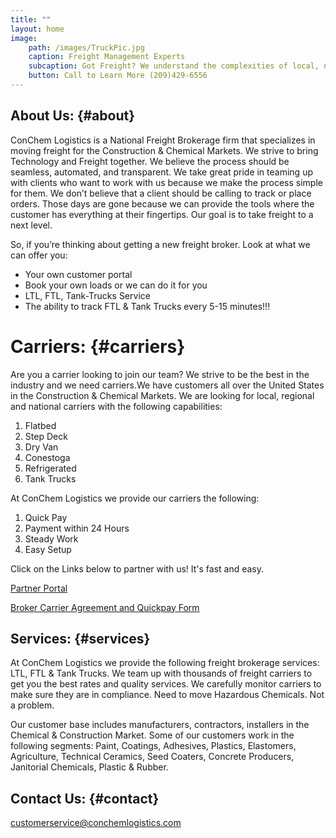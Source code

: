 ```yaml
---
title: ""
layout: home
image:
    path: /images/TruckPic.jpg
    caption: Freight Management Experts
    subcaption: Got Freight? We understand the complexities of local, national, and global supply chains and are skilled in freight management operations.
    button: Call to Learn More (209)429-6556
---
```


## About Us: {#about}

ConChem Logistics is a National Freight Brokerage firm that specializes in moving freight for the
Construction &amp; Chemical Markets. We strive to bring Technology and Freight together. We believe the
process should be seamless, automated, and transparent. We take great pride in teaming up with clients
who want to work with us because we make the process simple for them. We don’t believe that a client
should be calling to track or place orders. Those days are gone because we can provide the tools where
the customer has everything at their fingertips. Our goal is to take freight to a next level.

<p class="hello">
So, if you’re thinking about getting a new freight broker. Look at what we can offer you:
</p>

- Your own customer portal
- Book your own loads or we can do it for you
- LTL, FTL, Tank-Trucks Service
- The ability to track FTL & Tank Trucks every 5-15 minutes!!!

# Carriers: {#carriers}

Are you a carrier looking to join our team? We strive to be the best in the industry and we need carriers.We have customers all over the United States in the Construction & Chemical Markets. We are looking for local, regional and national carriers with the following capabilities:

1. Flatbed
2. Step Deck
3. Dry Van
4. Conestoga
5. Refrigerated
6. Tank Trucks

At ConChem Logistics we provide our carriers the following:

1. Quick Pay
2. Payment within 24 Hours
3. Steady Work
4. Easy Setup

Click on the Links below to partner with us! It's fast and easy.

[Partner Portal](https://mycarrierpackets.com/4a204475-f96c-465d-b9b2-58f6c72d8064/Carrier/Intellivite)

[Broker Carrier Agreement and Quickpay Form](OfficialBrokerCarrierAgreement&QuickPay.docx)

## Services: {#services}

At ConChem Logistics we provide the following freight brokerage services: LTL, FTL & Tank Trucks. We team up with thousands of freight carriers to get you the best rates and quality services. We carefully monitor carriers to make sure they are in compliance. Need to move Hazardous Chemicals. Not a problem.

Our customer base includes manufacturers, contractors, installers in the Chemical & Construction Market. Some of our customers work in the following segments: Paint, Coatings, Adhesives, Plastics, Elastomers, Agriculture, Technical Ceramics, Seed Coaters, Concrete Producers, Janitorial Chemicals, Plastic & Rubber.

## Contact Us: {#contact}

[customerservice@conchemlogistics.com](mailto:customerservice@conchem.com)
